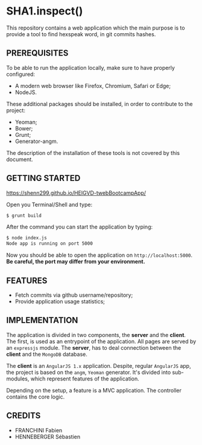 # SHA1.inspect()

This repository contains a web application which the main purpose is to provide
a tool to find hexspeak word, in git commits hashes.

## PREREQUISITES

To be able to run the application locally, make sure to have properly
configured:

* A modern web browser like Firefox, Chromium, Safari or Edge;
* NodeJS.

These additional packages should be installed, in order to contribute to the
project:

* Yeoman;
* Bower;
* Grunt;
* Generator-angm.

The description of the installation of these tools is not covered by this
document.

## GETTING STARTED

https://shenn299.github.io/HEIGVD-twebBootcampApp/

Open you Terminal/Shell and type:

```bash
$ grunt build
```

After the command you can start the application by typing:

```bash
$ node index.js
Node app is running on port 5000
```

Now you should be able to open the application on `http://localhost:5000`. **Be
careful, the port may differ from your environment.**

## FEATURES

* Fetch commits via github username/repository;
* Provide application usage statistics;

## IMPLEMENTATION

The application is divided in two components, the **server** and the **client**.
The first, is used as an entrypoint of the application. All pages are served by
an `expressjs` module. The **server**, has to deal connection between the
**client** and the `MongoDB` database.

The **client** is an `AngularJS 1.x` application. Despite, regular `AngularJS`
app, the project is based on the `angm`, `Yeoman` generator. It's divided into
sub-modules, which represent features of the application.

Depending on the setup, a feature is a MVC application. The controller contains
the core logic. 

## CREDITS

* FRANCHINI Fabien
* HENNEBERGER Sébastien
